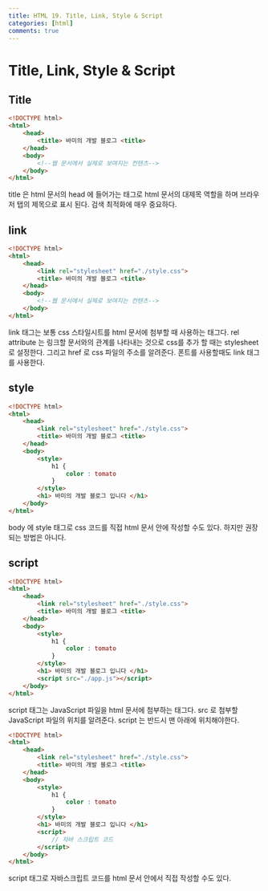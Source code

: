 ```yaml
---
title: HTML 19. Title, Link, Style & Script
categories: [html]
comments: true
---
```


# Title, Link, Style & Script

## Title

```html
<!DOCTYPE html>
<html>
    <head>
        <title> 바미의 개발 블로그 <title>
    </head>
    <body>
        <!--웹 문서에서 실제로 보여지는 컨텐츠-->
    </body>
</html>
```

title 은 html 문서의 head 에 들어가는 태그로 
html 문서의 대제목 역할을 하며 브라우저 탭의 제목으로 표시 된다.
검색 최적화에 매우 중요하다.

## link

```html
<!DOCTYPE html>
<html>
    <head>
        <link rel="stylesheet" href="./style.css">
        <title> 바미의 개발 블로그 <title>
    </head>
    <body>
        <!--웹 문서에서 실제로 보여지는 컨텐츠-->
    </body>
</html>
```

link 태그는 보통 css 스타일시트를 html 문서에 첨부할 때 사용하는 태그다.
rel attribute 는 링크할 문서와의 관계를 나타내는 것으로 css를 추가 할 때는 stylesheet 로 설정한다.
그리고 href 로 css 파일의 주소를 알려준다.
폰트를 사용할때도 link 태그를 사용한다.


## style


```html
<!DOCTYPE html>
<html>
    <head>
        <link rel="stylesheet" href="./style.css">
        <title> 바미의 개발 블로그 <title>
    </head>
    <body>
        <style>
            h1 {
                color : tomato
            }
        </style>
        <h1> 바미의 개발 블로그 입니다 </h1>
    </body>
</html>
```

body 에 style 태그로 css 코드를 직접 html 문서 안에 작성할 수도 있다.
하지만 권장되는 방법은 아니다.


## script

```html
<!DOCTYPE html>
<html>
    <head>
        <link rel="stylesheet" href="./style.css">
        <title> 바미의 개발 블로그 <title>
    </head>
    <body>
        <style>
            h1 {
                color : tomato
            }
        </style>
        <h1> 바미의 개발 블로그 입니다 </h1>
        <script src="./app.js"></script>
    </body>
</html>
```

script 태그는 JavaScript 파일을 html 문서에 첨부하는 태그다.
src 로 첨부할 JavaScript 파일의 위치를 알려준다.
script 는 반드시 맨 아래에 위치해야한다.

```html
<!DOCTYPE html>
<html>
    <head>
        <link rel="stylesheet" href="./style.css">
        <title> 바미의 개발 블로그 <title>
    </head>
    <body>
        <style>
            h1 {
                color : tomato
            }
        </style>
        <h1> 바미의 개발 블로그 입니다 </h1>
        <script>
            // 자바 스크립트 코드
        </script>
    </body>
</html>
```
script 태그로 자바스크립트 코드를 html 문서 안에서 직접 작성할 수도 있다.

